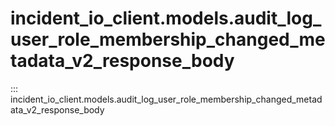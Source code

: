 # incident_io_client.models.audit_log_user_role_membership_changed_metadata_v2_response_body

::: incident_io_client.models.audit_log_user_role_membership_changed_metadata_v2_response_body
